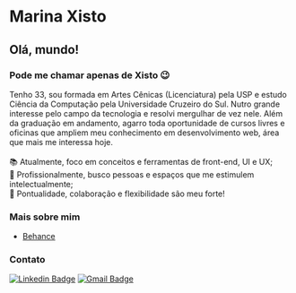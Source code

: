 # Marina Xisto

## Olá, mundo!
### Pode me chamar apenas de Xisto 😉
Tenho 33, sou formada em Artes Cênicas (Licenciatura) pela USP e estudo Ciência da Computação pela Universidade Cruzeiro do Sul. Nutro grande interesse pelo campo da tecnologia e resolvi mergulhar de vez nele. Além da graduação em andamento, agarro toda oportunidade de cursos livres e oficinas que ampliem meu conhecimento em desenvolvimento web, área que mais me interessa hoje.
<br />
<br /> 📚 Atualmente, foco em conceitos e ferramentas de front-end, UI e UX;
<br /> 👯 Profissionalmente, busco pessoas e espaços que me estimulem intelectualmente;
<br /> 💪 Pontualidade, colaboração e flexibilidade são meu forte!

### Mais sobre mim

- [Behance](https://www.behance.net/mrnxisto)

### Contato
[![Linkedin Badge](https://img.shields.io/badge/-MarinaXisto-blue?style=flat-square&logo=Linkedin&logoColor=white&link=https://www.linkedin.com/in/mrnxisto/)](https://www.linkedin.com/in/mrnxisto/) 
[![Gmail Badge](https://img.shields.io/badge/-contatoxisto@gmail.com-c14438?style=flat-square&logo=Gmail&logoColor=white&link=mailto:contatoxisto@gmail.com)](mailto:contatoxisto@gmail.com)
